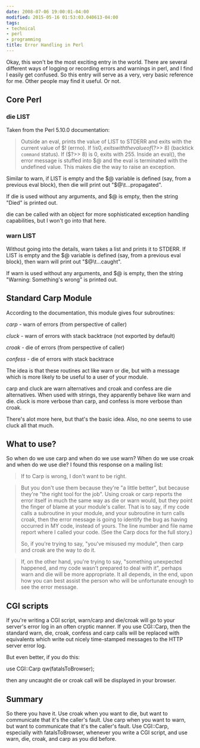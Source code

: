 ```yaml
---
date: 2008-07-06 19:00:01-04:00
modified: 2015-05-16 01:53:03.040613-04:00
tags:
- technical
- perl
- programming
title: Error Handling in Perl
---
```


Okay, this won't be the most exciting entry in the world. There are
several different ways of logging or recording errors and warnings in
perl, and I find I easily get confused. So this entry will serve as a
very, very basic reference for me. Other people may find it useful. Or
not. 

## Core Perl

### die LIST

Taken from the Perl 5.10.0 documentation:

> Outside an eval, prints the value of LIST to STDERR and exits with
> the current value of $!  (errno). If $! is 0 , exits with the
> value of ($?>> 8) (backtick `command` status). If ($?>> 8) is 0,
> exits with 255. Inside an eval(), the error message is stuffed
> into $@ and the eval is terminated with the undefined value. This
> makes die the way to raise an exception.

Similar to warn, if LIST is empty and the $@ variable is defined (say,
from a previous eval block), then die will print out
"$@\t...propagated".

If die is used without any arguments, and $@ is empty, then the string
"Died" is printed out.

die can be called with an object for more sophisticated exception
handling capabilities, but I won't go into that here.

### warn LIST

Without going into the details, warn takes a list and prints it to
STDERR. If LIST is empty and the $@ variable is defined (say, from a
previous eval block), then warn will print out "$@\t...caught".

If warn is used without any arguments, and $@ is empty, then the
string "Warning: Something's wrong" is printed out.

## Standard Carp Module

According to the documentation, this module gives four subroutines:

*carp* - warn of errors (from perspective of caller)

*cluck* - warn of errors with stack backtrace (not exported by default)

*croak* - die of errors (from perspective of caller)

*confess* - die of errors with stack backtrace

The idea is that these routines act like warn or die, but with a
message which is more likely to be useful to a user of your module.

carp and cluck are warn alternatives and croak and confess are die
alternatives. When used with strings, they apparently behave like warn
and die. cluck is more verbose than carp, and confess is more verbose
than croak.

There's alot more here, but that's the basic idea. Also, no one seems
to use cluck all that much.

## What to use?

So when do we use carp and when do we use warn? When do we use croak
and when do we use die? I found this response on a mailing list:

> If to Carp is wrong, I don't want to be right.

> But you don't use them because they're "a little better", but
> because they're "the right tool for the job". Using croak or carp
> reports the error itself in much the same way as die or warn
> would, but they point the finger of blame at your module's
> caller. That is to say, if my code calls a subroutine in your
> module, and your subroutine in turn calls croak, then the error
> message is going to identify the bug as having occurred in MY
> code, instead of yours. The line number and file name report where
> I called your code. (See the Carp docs for the full story.)
>
> So, if you're trying to say, "you've misused my module", then carp
> and croak are the way to do it.

> If, on the other hand, you're trying to say, "something unexpected
> happened, and my code wasn't prepared to deal with it", perhaps
> warn and die will be more appropriate. It all depends, in the end,
> upon how you can best assist the person who will be unfortunate
> enough to see the error message.

## CGI scripts

If you're writing a CGI script, warn/carp and die/croak will go to
your server's error log in an often cryptic manner.  If you use
CGI::Carp, then the standard warn, die, croak, confess and carp calls
will be replaced with equivalents which write out nicely time-stamped
messages to the HTTP server error log.

But even better, if you do this:

use CGI::Carp qw(fatalsToBrowser);

then any uncaught die or croak call will be displayed in your browser.

## Summary

So there you have it. Use croak when you want to die, but want to
communicate that it's the caller's fault.  Use carp when you want to
warn, but want to communicate that it's the caller's fault. Use
CGI::Carp, especially with fatalsToBrowser, whenever you write a CGI
script, and use warn, die, croak, and carp as you did before.
